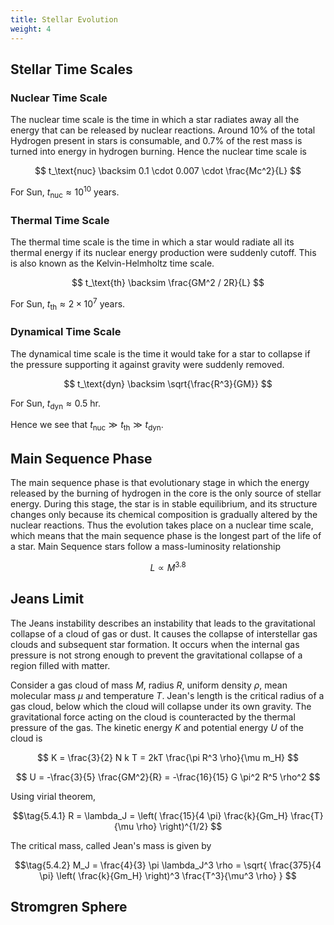 ```yaml
---
title: Stellar Evolution
weight: 4
---
```


## Stellar Time Scales

### Nuclear Time Scale

The nuclear time scale is the time in which a star radiates away all the energy that can be released by nuclear reactions. Around $10$% of the total Hydrogen present in stars is consumable, and $0.7$% of the rest mass is turned into energy in hydrogen burning. Hence the nuclear time scale is

$$ t_\text{nuc} \backsim 0.1 \cdot 0.007 \cdot \frac{Mc^2}{L} $$

For Sun, $t_\text{nuc} \approx 10^{10}$ years.

### Thermal Time Scale

The thermal time scale is the time in which a star would radiate all its thermal energy if its nuclear energy production were suddenly cutoff. This is also known as the Kelvin-Helmholtz time scale.

$$ t_\text{th} \backsim \frac{GM^2 / 2R}{L} $$

For Sun, $t_\text{th} \approx 2 \times 10^{7}$ years.

### Dynamical Time Scale

The dynamical time scale is the time it would take for a star to collapse if the pressure supporting it against gravity were suddenly removed.

$$ t_\text{dyn} \backsim \sqrt{\frac{R^3}{GM}} $$

For Sun, $t_\text{dyn} \approx 0.5$ hr.

Hence we see that $t_\text{nuc} \gg t_\text{th} \gg t_\text{dyn}$.

## Main Sequence Phase

The main sequence phase is that evolutionary stage in which the energy released by the burning of hydrogen in the core is the only source of stellar energy. During this stage, the star is in stable equilibrium, and its structure changes only because its chemical composition is gradually altered by the nuclear reactions. Thus the evolution takes place on a nuclear time scale, which means that the main sequence phase is the longest part of the life of a star. Main Sequence stars follow a mass-luminosity relationship

$$ L \propto M^{3.8} $$

## Jeans Limit

The Jeans instability describes an instability that leads to the gravitational collapse of a cloud of gas or dust. It causes the collapse of interstellar gas clouds and subsequent star formation. It occurs when the internal gas pressure is not strong enough to prevent the gravitational collapse of a region filled with matter.

Consider a gas cloud of mass $M$, radius $R$, uniform density $\rho$, mean molecular mass $\mu$ and temperature $T$. Jean's length is the critical radius of a gas cloud, below which the cloud will collapse under its own gravity. The gravitational force acting on the cloud is counteracted by the thermal pressure of the gas. The kinetic energy $K$ and potential energy $U$ of the cloud is

$$ K = \frac{3}{2} N k T = 2kT \frac{\pi R^3 \rho}{\mu m_H} $$

$$ U = -\frac{3}{5} \frac{GM^2}{R} = -\frac{16}{15} G \pi^2 R^5 \rho^2 $$

Using virial theorem,

$$\tag{5.4.1} R = \lambda_J = \left( \frac{15}{4 \pi} \frac{k}{Gm_H} \frac{T}{\mu \rho} \right)^{1/2} $$

The critical mass, called Jean's mass is given by

$$\tag{5.4.2} M_J = \frac{4}{3} \pi \lambda_J^3 \rho = \sqrt{ \frac{375}{4 \pi} \left( \frac{k}{Gm_H} \right)^3 \frac{T^3}{\mu^3 \rho} } $$

## Stromgren Sphere
